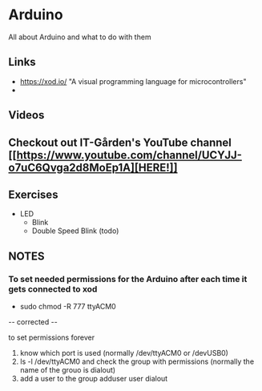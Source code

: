 # Arduino
All about Arduino and what to do with them

## Links
- https://xod.io/ "A visual programming language for microcontrollers"
- 

## Videos
Checkout out IT-Gården's YouTube channel [[https://www.youtube.com/channel/UCYJJ-o7uC6Qvga2d8MoEp1A][HERE!]]
- 

## Exercises
- LED
  - Blink
  - Double Speed Blink (todo)

## NOTES

### To set needed permissions for the Arduino after each time it gets connected to xod
- sudo chmod -R 777 ttyACM0

-- corrected -- 

to set permissions forever

1. know which port is used (normally /dev/ttyACM0 or /devUSB0)
2. ls -l /dev/ttyACM0 and check the group with permissions (normally the name of the grouo is dialout)
3. add a user to the group adduser user dialout
